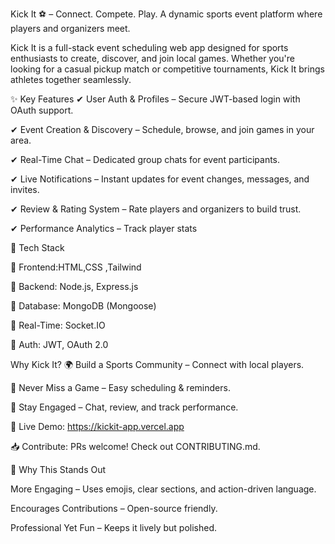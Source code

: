 Kick It ⚽ – Connect. Compete. Play.
A dynamic sports event platform where players and organizers meet.

Kick It is a full-stack event scheduling web app designed for sports enthusiasts to create, discover, and join local games. Whether you're looking for a casual pickup match or competitive tournaments, Kick It brings athletes together seamlessly.



✨ Key Features
✔ User Auth & Profiles – Secure JWT-based login with OAuth support.

✔ Event Creation & Discovery – Schedule, browse, and join games in your area.

✔ Real-Time Chat – Dedicated group chats for event participants.

✔ Live Notifications – Instant updates for event changes, messages, and invites.

✔ Review & Rating System – Rate players and organizers to build trust.

✔ Performance Analytics – Track player stats 




🚀 Tech Stack

🔹 Frontend:HTML,CSS ,Tailwind

🔹 Backend: Node.js, Express.js

🔹 Database: MongoDB (Mongoose)

🔹 Real-Time: Socket.IO

🔹 Auth: JWT, OAuth 2.0




Why Kick It?
🌍 Build a Sports Community – Connect with local players.

📅 Never Miss a Game – Easy scheduling & reminders.

💬 Stay Engaged – Chat, review, and track performance.

🔗 Live Demo: https://kickit-app.vercel.app

📥 Contribute: PRs welcome! Check out CONTRIBUTING.md.

🎯 Why This Stands Out

More Engaging – Uses emojis, clear sections, and action-driven language.

Encourages Contributions – Open-source friendly.

Professional Yet Fun – Keeps it lively but polished.


